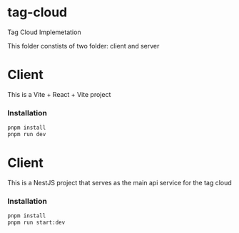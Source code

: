 # tag-cloud
Tag Cloud Implemetation

This folder constists of two folder: client and server

# Client
This is a Vite + React + Vite project

### Installation
```bash
pnpm install
pnpm run dev
```

# Client
This is a NestJS project that serves as the main api service for the tag cloud

### Installation
```bash
pnpm install
pnpm run start:dev
```
